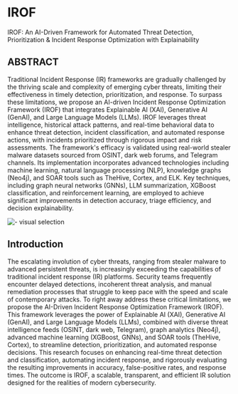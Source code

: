 # IROF
IROF: An AI-Driven Framework for Automated Threat Detection, Prioritization &amp; Incident Response Optimization with Explainability

## ABSTRACT
Traditional Incident Response (IR) frameworks are gradually challenged by the thriving scale and complexity of emerging cyber threats, limiting their effectiveness in timely detection, prioritization, and response. To surpass these limitations, we propose an AI-driven Incident Response Optimization Framework (IROF) that integrates Explainable AI (XAI), Generative AI (GenAI), and Large Language Models (LLMs). IROF leverages threat intelligence, historical attack patterns, and real-time behavioral data to enhance threat detection, incident classification, and automated response actions, with incidents prioritized through rigorous impact and risk assessments. The framework's efficacy is validated using real-world stealer malware datasets sourced from OSINT, dark web forums, and Telegram channels. Its implementation incorporates advanced technologies including machine learning, natural language processing (NLP), knowledge graphs (Neo4j), and SOAR tools such as TheHive, Cortex, and ELK. Key techniques, including graph neural networks (GNNs), LLM summarization, XGBoost classification, and reinforcement learning, are employed to achieve significant improvements in detection accuracy, triage efficiency, and decision explainability.

![- visual selection](https://github.com/user-attachments/assets/32463243-566b-40df-8e0e-b28caf97dccf)


## Introduction
The escalating involution of cyber threats, ranging from stealer malware to advanced persistent threats, is increasingly exceeding the capabilities of traditional incident response (IR) platforms. Security teams frequently encounter delayed detections, incoherent threat analysis, and manual remediation processes that struggle to keep pace with the speed and scale of contemporary attacks. To right away address these critical limitations, we propose the AI-Driven Incident Response Optimization Framework (IROF). This framework leverages the power of Explainable AI (XAI), Generative AI (GenAI), and Large Language Models (LLMs), combined with diverse threat intelligence feeds (OSINT, dark web, Telegram), graph analytics (Neo4j), advanced machine learning (XGBoost, GNNs), and SOAR tools (TheHive, Cortex), to streamline detection, prioritization, and automated response decisions. This research focuses on enhancing real-time threat detection and classification, automating incident response, and rigorously evaluating the resulting improvements in accuracy, false-positive rates, and response times. The outcome is IROF, a scalable, transparent, and efficient IR solution designed for the realities of modern cybersecurity.
